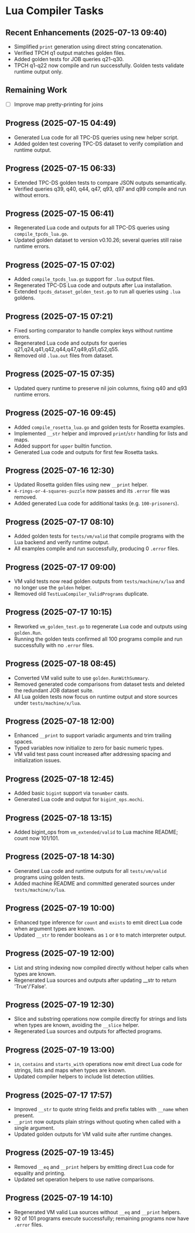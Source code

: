 # Lua Compiler Tasks

## Recent Enhancements (2025-07-13 09:40)
- Simplified `print` generation using direct string concatenation.
- Verified TPCH q1 output matches golden files.
- Added golden tests for JOB queries q21-q30.
- TPCH q1-q22 now compile and run successfully. Golden tests validate
  runtime output only.

## Remaining Work
- [ ] Improve map pretty-printing for joins

## Progress (2025-07-15 04:49)
- Generated Lua code for all TPC-DS queries using new helper script.
- Added golden test covering TPC-DS dataset to verify compilation and runtime output.

## Progress (2025-07-15 06:33)
- Extended TPC-DS golden tests to compare JSON outputs semantically.
- Verified queries q39, q40, q44, q47, q93, q97 and q99 compile and run without errors.

## Progress (2025-07-15 06:41)
- Regenerated Lua code and outputs for all TPC-DS queries using `compile_tpcds_lua.go`.
- Updated golden dataset to version v0.10.26; several queries still raise runtime errors.

## Progress (2025-07-15 07:02)
- Added `compile_tpcds_lua.go` support for `.lua` output files.
- Regenerated TPC-DS Lua code and outputs after Lua installation.
- Extended `tpcds_dataset_golden_test.go` to run all queries using `.lua` goldens.

## Progress (2025-07-15 07:21)
- Fixed sorting comparator to handle complex keys without runtime errors.
- Regenerated Lua code and outputs for queries q21,q24,q41,q42,q44,q47,q49,q51,q52,q55.
- Removed old `.lua.out` files from dataset.

## Progress (2025-07-15 07:35)
- Updated query runtime to preserve nil join columns, fixing q40 and q93 runtime errors.

## Progress (2025-07-16 09:45)
- Added `compile_rosetta_lua.go` and golden tests for Rosetta examples.
- Implemented `__str` helper and improved `print`/`str` handling for lists and maps.
- Added support for `upper` builtin function.
- Generated Lua code and outputs for first few Rosetta tasks.

## Progress (2025-07-16 12:30)
- Updated Rosetta golden files using new `__print` helper.
- `4-rings-or-4-squares-puzzle` now passes and its `.error` file was removed.
- Added generated Lua code for additional tasks (e.g. `100-prisoners`).

## Progress (2025-07-17 08:10)
- Added golden tests for `tests/vm/valid` that compile programs with the Lua backend and verify runtime output.
- All examples compile and run successfully, producing 0 `.error` files.

## Progress (2025-07-17 09:00)
- VM valid tests now read golden outputs from `tests/machine/x/lua` and no longer use the `golden` helper.
- Removed old `TestLuaCompiler_ValidPrograms` duplicate.

## Progress (2025-07-17 10:15)
- Reworked `vm_golden_test.go` to regenerate Lua code and outputs using `golden.Run`.
- Running the golden tests confirmed all 100 programs compile and run successfully with no `.error` files.

## Progress (2025-07-18 08:45)
- Converted VM valid suite to use `golden.RunWithSummary`.
- Removed generated code comparisons from dataset tests and deleted the redundant JOB dataset suite.
- All Lua golden tests now focus on runtime output and store sources under `tests/machine/x/lua`.

## Progress (2025-07-18 12:00)
- Enhanced `__print` to support variadic arguments and trim trailing spaces.
- Typed variables now initialize to zero for basic numeric types.
- VM valid test pass count increased after addressing spacing and initialization issues.

## Progress (2025-07-18 12:45)
- Added basic `bigint` support via `tonumber` casts.
- Generated Lua code and output for `bigint_ops.mochi`.

## Progress (2025-07-18 13:15)
- Added bigint_ops from `vm_extended/valid` to Lua machine README; count now 101/101.

## Progress (2025-07-18 14:30)
- Generated Lua code and runtime outputs for all `tests/vm/valid` programs using golden tests.
- Added machine README and committed generated sources under `tests/machine/x/lua`.

## Progress (2025-07-19 10:00)
- Enhanced type inference for `count` and `exists` to emit direct Lua code when
  argument types are known.
- Updated `__str` to render booleans as `1` or `0` to match interpreter output.

## Progress (2025-07-19 12:00)
- List and string indexing now compiled directly without helper calls when types are known.
- Regenerated Lua sources and outputs after updating __str to return 'True'/'False'.
## Progress (2025-07-19 12:30)
- Slice and substring operations now compile directly for strings and lists when types are known, avoiding the `__slice` helper.
- Regenerated Lua sources and outputs for affected programs.

## Progress (2025-07-19 13:00)
- `in`, `contains` and `starts_with` operations now emit direct Lua code for strings, lists and maps when types are known.
- Updated compiler helpers to include list detection utilities.

## Progress (2025-07-17 17:57)
- Improved `__str` to quote string fields and prefix tables with `__name` when present.
- `__print` now outputs plain strings without quoting when called with a single argument.
- Updated golden outputs for VM valid suite after runtime changes.


## Progress (2025-07-19 13:45)
- Removed `__eq` and `__print` helpers by emitting direct Lua code for equality and printing.
- Updated set operation helpers to use native comparisons.

## Progress (2025-07-19 14:10)
- Regenerated VM valid Lua sources without `__eq` and `__print` helpers.
- 92 of 101 programs execute successfully; remaining programs now have `.error` files.

